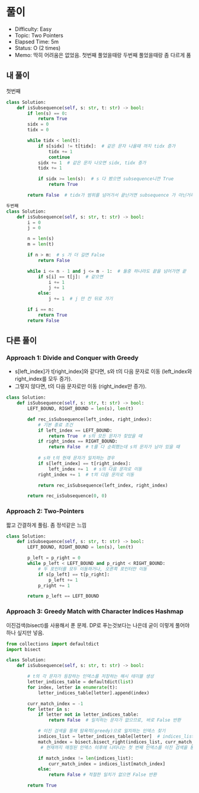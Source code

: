 # 풀이
- Difficulty:  Easy
- Topic:  Two Pointers
- Elapsed Time:  5m
- Status:  O (2 times)
- Memo: 딱히 어려움은 없었음. 첫번째 풀었을때랑 두번째 풀었을때랑 좀 다르게  품

## 내 풀이
첫번째
```py
class Solution:
    def isSubsequence(self, s: str, t: str) -> bool:
        if len(s) == 0:
            return True
        sidx = 0
        tidx = 0

        while tidx < len(t):
            if s[sidx] != t[tidx]:  # 같은 문자 나올때 까지 tidx 증가
                tidx += 1
                continue
            sidx += 1  # 같은 문자 나오면 sidx, tidx 증가
            tidx += 1

            if sidx >= len(s):  # s 다 봤으면 subsequence니깐 True
                return True

        return False  # tidx가 범위를 넘어가서 끝난거면 subsequence 가 아닌거라 False
```

```py
두번째
class Solution:
    def isSubsequence(self, s: str, t: str) -> bool:
        i = 0
        j = 0

        n = len(s)
        m = len(t)

        if n > m:  # s 가 더 길면 False
            return False

        while i <= n - 1 and j <= m - 1:  # 둘중 하나라도 끝을 넘어가면 끝
            if s[i] == t[j]:  # 같으면
                i += 1
                j += 1
            else:
                j += 1  # j 만 칸 뒤로 가기

        if i == n:
            return True
        return False
```

## 다른 풀이

### Approach 1: Divide and Conquer with Greedy
- s[left_index]가 t[right_index]와 같다면, s와 t의 다음 문자로 이동 (left_index와 right_index를 모두 증가).
- 그렇지 않다면, t의 다음 문자로만 이동 (right_index만 증가).
```py
class Solution:
    def isSubsequence(self, s: str, t: str) -> bool:
        LEFT_BOUND, RIGHT_BOUND = len(s), len(t)

        def rec_isSubsequence(left_index, right_index):
            # 기본 종료 조건
            if left_index == LEFT_BOUND:
                return True  # s의 모든 문자가 찾았을 때
            if right_index == RIGHT_BOUND:
                return False  # t를 다 순회했는데 s의 문자가 남아 있을 때
            
            # s와 t의 현재 문자가 일치하는 경우
            if s[left_index] == t[right_index]:
                left_index += 1  # s의 다음 문자로 이동
            right_index += 1  # t의 다음 문자로 이동

            return rec_isSubsequence(left_index, right_index)

        return rec_isSubsequence(0, 0)
```

### Approach 2: Two-Pointers
짧고 간결하게 풀림. 좀 정석같은 느낌
```py
class Solution:
    def isSubsequence(self, s: str, t: str) -> bool:
        LEFT_BOUND, RIGHT_BOUND = len(s), len(t)

        p_left = p_right = 0
        while p_left < LEFT_BOUND and p_right < RIGHT_BOUND:
            # 두 포인터를 모두 이동하거나, 오른쪽 포인터만 이동
            if s[p_left] == t[p_right]:
                p_left += 1
            p_right += 1

        return p_left == LEFT_BOUND

```

### Approach 3: Greedy Match with Character Indices Hashmap
이진검색(bisect)를 사용해서 푼 문제. DP로 푸는것보다는 나은데 굳이 이렇게 풀어야 하나 싶지만 넣음. 
```py
from collections import defaultdict
import bisect

class Solution:
    def isSubsequence(self, s: str, t: str) -> bool:

        # t의 각 문자가 등장하는 인덱스를 저장하는 해시 테이블 생성
        letter_indices_table = defaultdict(list)
        for index, letter in enumerate(t):
            letter_indices_table[letter].append(index)

        curr_match_index = -1
        for letter in s:
            if letter not in letter_indices_table:
                return False  # 일치하는 문자가 없으므로, 바로 False 반환

            # 이진 검색을 통해 탐욕적(greedy)으로 일치하는 인덱스 찾기
            indices_list = letter_indices_table[letter]  # indices_list는 현재 문자가 t에서 등장하는 모든 인덱스 리스트
            match_index = bisect.bisect_right(indices_list, curr_match_index) 
             # 현재까지 매칭된 인덱스 이후에 나타나는 첫 번째 인덱스를 이진 검색을 통해 찾음

            if match_index != len(indices_list):
                curr_match_index = indices_list[match_index]
            else:
                return False # 적절한 일치가 없으면 False 반환

        return True

```
